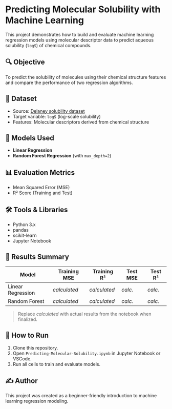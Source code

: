 # **Predicting Molecular Solubility with Machine Learning**

This project demonstrates how to build and evaluate machine learning regression models using molecular descriptor data to predict aqueous solubility (`logS`) of chemical compounds.

## 🔍 Objective

To predict the solubility of molecules using their chemical structure features and compare the performance of two regression algorithms.

## 📁 Dataset

- Source: [Delaney solubility dataset](https://github.com/dataprofessor/data/blob/master/delaney_solubility_with_descriptors.csv)
- Target variable: `logS` (log-scale solubility)
- Features: Molecular descriptors derived from chemical structure

## 🧪 Models Used

- **Linear Regression**
- **Random Forest Regression** (with `max_depth=2`)

## 📊 Evaluation Metrics

- Mean Squared Error (MSE)
- R² Score (Training and Test)

## 🛠️ Tools & Libraries

- Python 3.x
- pandas
- scikit-learn
- Jupyter Notebook

## 🧾 Results Summary

| Model              | Training MSE | Training R² | Test MSE | Test R² |
|-------------------|--------------|-------------|----------|---------|
| Linear Regression | *calculated* | *calculated*| *calc.*  | *calc.* |
| Random Forest     | *calculated* | *calculated*| *calc.*  | *calc.* |

> Replace *calculated* with actual results from the notebook when finalized.

## 🚀 How to Run

1. Clone this repository.
2. Open `Predicting-Molecular-Solubility.ipynb` in Jupyter Notebook or VSCode.
3. Run all cells to train and evaluate models.

## ✍️ Author

This project was created as a beginner-friendly introduction to machine learning regression modeling.

